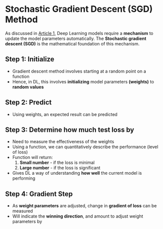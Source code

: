 # Stochastic Gradient Descent (SGD) Method

As discussed in [Article 1](article_1_DL_Explained.md), Deep Learning models require a **mechanism** to update the model parameters automatically. The **Stochastic gradient descent (SGD)** is the mathematical foundation of this mechanism. 

## Step 1: Initialize
- Gradient descent method involves starting at a random point on a function
- Hence, in DL, this involves **initializing** model parameters **(weights)** to **random values**

## Step 2: Predict
- Using weights, an expected result can be predicted

## Step 3: Determine how much test loss by
- Need to measure the effectiveness of the weights
- Using a function, we can quantitatively describe the performance (level of loss)
- Function will return:
    1. **Small number** - if the loss is minimal
    2. **Large number** - if the loss is significant
- Gives DL a way of understanding **how well** the current model is performing

## Step 4: Gradient Step
- As **weight parameters** are adjusted, change in **gradient of loss** can be measured 
- Will indicate the **winning direction**, and amount to adjust weight parameters by
